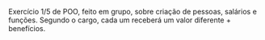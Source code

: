 Exercício 1/5 de POO, feito em grupo, sobre criação de pessoas, salários e funções.
Segundo o cargo, cada um receberá um valor diferente + benefícios.